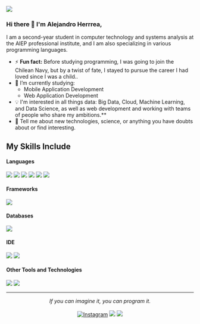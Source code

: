 ![](https://komarev.com/ghpvc/?username=Birunthaban)

### Hi there 👋 I'm Alejandro Herrrea,

I am a second-year student in computer technology and systems analysis at the AIEP professional institute, and I am also specializing in various programming languages.

- ⚡ **Fun fact:** Before studying programming, I was going to join the Chilean Navy, but by a twist of fate, I stayed to pursue the career I had loved since I was a child..
- 🔭 I’m currently studying:
	- Mobile Application Development 
	- Web Application Development 
- :bulb: I'm interested in all things data: Big Data, Cloud, Machine Learning, and Data Science, as well as web development and working with teams of people who share my ambitions.**
- 💬 Tell me about new technologies, science, or anything you have doubts about or find interesting.

## My Skills Include

<h4> Languages </h4>
<span> 
  <img src="https://img.shields.io/badge/HTML5-E34F26?style=for-the-badge&logo=html5&logoColor=white">
  <img src="https://img.shields.io/badge/CSS3-1572B6?style=for-the-badge&logo=css3&logoColor=white">
  <img src="https://img.shields.io/badge/JavaScript-F7DF1E?style=for-the-badge&logo=javascript&logoColor=black">
  <img src="https://img.shields.io/badge/Java-ED8B00?style=for-the-badge&logo=java&logoColor=white">
  <img src="https://img.shields.io/badge/C-00599C?style=for-the-badge&logo=c&logoColor=white">
  <img src="https://img.shields.io/badge/PHP-777BB4?style=for-the-badge&logo=php&logoColor=white">
</span>

<h4> Frameworks </h4>
<span>
  <img src="https://img.shields.io/badge/Bootstrap-563D7C?style=for-the-badge&logo=bootstrap&logoColor=white">
</span>

<h4> Databases </h4>
<span>
  <img src="https://img.shields.io/badge/MySQL-00000F?style=for-the-badge&logo=mysql&logoColor=white">
</span>

<h4> IDE </h4>
<span>
<img src="https://img.shields.io/badge/Android_Studio-3DDC84?style=for-the-badge&logo=android-studio&logoColor=white">
<img src="https://img.shields.io/badge/Visual_Studio_Code-0078D4?style=for-the-badge&logo=visual%20studio%20code&logoColor=white">


<h4> Other Tools and Technologies </h4>
<span>
  <img src="https://img.shields.io/badge/Git-F05032?style=for-the-badge&logo=git&logoColor=white">
  <img src="https://img.shields.io/badge/Xampp-F37623?style=for-the-badge&logo=xampp&logoColor=white">

</span>




    

<hr>
<p align="center">
   <i>If you can imagine it, you can program it.</i>
   <br>
<br>
<a target="_blank" href="https://www.instagram.com/alejvndroe/"><img src="https://img.shields.io/badge/Instagram-E4405F?style=for-the-badge&logo=Instagram&logoColor=white" alt="Instagram"></a>
<a target="_blank" href="mailto:alejandroherreraortega12@gmail.com"><img src="https://img.shields.io/badge/-Gmail-D14836?style=for-the-badge&logo=Gmail&logoColor=white"></img></a>
<a target="_blank" href="https://x.com/Alejand12749769"><img src="https://img.shields.io/badge/-Twitter-1DA1F2?style=for-the-badge&logo=Twitter&logoColor=white"></img></a>
<br>
</p>
